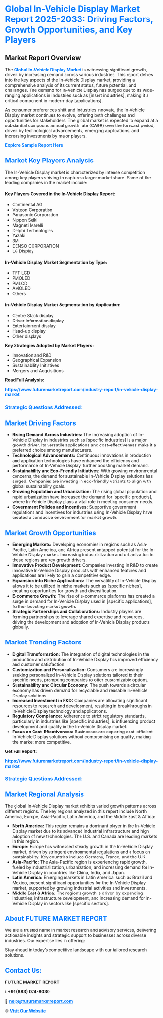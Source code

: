 <h1 style="color: #007BFF;">Global In-Vehicle Display Market Report 2025-2033: Driving Factors, Growth Opportunities, and Key Players</h1>

<section id="overview">
<h2>Market Report Overview</h2>
<p>The <a href="https://www.futuremarketreport.com/industry-report/in-vehicle-display-market" style="color: #007BFF; text-decoration: none;"><strong>Global In-Vehicle Display Market</strong></a> is witnessing significant growth, driven by increasing demand across various industries. This report delves into the key aspects of the In-Vehicle Display market, providing a comprehensive analysis of its current status, future potential, and challenges. The demand for In-Vehicle Display has surged due to its wide-ranging applications in industries such as [insert industries], making it a critical component in modern-day [applications].</p>
<p>As consumer preferences shift and industries innovate, the In-Vehicle Display market continues to evolve, offering both challenges and opportunities for stakeholders. The global market is expected to expand at a substantial compound annual growth rate (CAGR) over the forecast period, driven by technological advancements, emerging applications, and increasing investments by major players.</p>
</section>

<section id="overview">
<p><a href="https://www.futuremarketreport.com/request-sample/reportId=43519" style="color: #007BFF; text-decoration: none;"><strong>Explore Sample Report Here</strong></a></p>
</section>

<section id="key-players">
<h2 style="color: #007BFF;">Market Key Players Analysis</h2>
<p>The In-Vehicle Display market is characterized by intense competition among key players striving to capture a larger market share. Some of the leading companies in the market include:</p>
<h4>Key Players Covered in the In-Vehicle Display Report:</h4>
<ul><li>Continental AG</li><li>Visteon Corporation</li><li>Panasonic Corporation</li><li>Nippon Seiki</li><li>Magneti Marelli</li><li>Delphi Technologies</li><li>Yazaki</li><li>3M</li><li>DENSO CORPORATION</li><li>LG Display</li></ul>
<h4>In-Vehicle Display Market Segmentation by Type:</h4>
<ul><li>TFT LCD</li><li>PMOLED</li><li>PMLCD</li><li>AMOLED</li><li>Others</li></ul>

<h4>In-Vehicle Display Market Segmentation by Application:</h4>
<ul><li>Centre Stack display</li><li>Driver information display</li><li>Entertainment display</li><li>Head-up display</li><li>Other displays</li></ul>
<p><strong>Key Strategies Adopted by Market Players:</strong></p>
<ul>
<li>Innovation and R&D</li>
<li>Geographical Expansion</li>
<li>Sustainability Initiatives</li>
<li>Mergers and Acquisitions</li>
</ul>
</section>

<section>
<p><strong>Read Full Analysis: </strong></p><a href="https://www.futuremarketreport.com/industry-report/in-vehicle-display-market" style="color: #007BFF; text-decoration: none;"><strong>https://www.futuremarketreport.com/industry-report/in-vehicle-display-market</strong></a>
<h3 style="color: #007BFF;">Strategic Questions Addressed:</h3>
</section>

<section id="driving-factors">
<h2 style="color: #007BFF;">Market Driving Factors</h2>
<ul>
<li><strong>Rising Demand Across Industries:</strong> The increasing adoption of In-Vehicle Display in industries such as [specific industries] is a major growth driver. Its versatile applications and cost-effectiveness make it a preferred choice among manufacturers.</li>
<li><strong>Technological Advancements:</strong> Continuous innovations in production and application technologies have enhanced the efficiency and performance of In-Vehicle Display, further boosting market demand.</li>
<li><strong>Sustainability and Eco-Friendly Initiatives:</strong> With growing environmental concerns, the demand for sustainable In-Vehicle Display solutions has surged. Companies are investing in eco-friendly variants to align with global sustainability goals.</li>
<li><strong>Growing Population and Urbanization:</strong> The rising global population and rapid urbanization have increased the demand for [specific products], where In-Vehicle Display plays a vital role in meeting consumer needs.</li>
<li><strong>Government Policies and Incentives:</strong> Supportive government regulations and incentives for industries using In-Vehicle Display have created a conducive environment for market growth.</li>
</ul>
</section>

<section id="growth-opportunities">
<h2 style="color: #007BFF;">Market Growth Opportunities</h2>
<ul>
<li><strong>Emerging Markets:</strong> Developing economies in regions such as Asia-Pacific, Latin America, and Africa present untapped potential for the In-Vehicle Display market. Increasing industrialization and urbanization in these regions are key growth drivers.</li>
<li><strong>Innovative Product Development:</strong> Companies investing in R&D to create innovative In-Vehicle Display products with enhanced features and applications are likely to gain a competitive edge.</li>
<li><strong>Expansion into Niche Applications:</strong> The versatility of In-Vehicle Display allows it to be utilized in niche markets such as [specific niches], creating opportunities for growth and diversification.</li>
<li><strong>E-commerce Growth:</strong> The rise of e-commerce platforms has created a surge in demand for In-Vehicle Display used in [specific applications], further boosting market growth.</li>
<li><strong>Strategic Partnerships and Collaborations:</strong> Industry players are forming partnerships to leverage shared expertise and resources, driving the development and adoption of In-Vehicle Display products globally.</li>
</ul>
</section>

<section id="trending-factors">
<h2 style="color: #007BFF;">Market Trending Factors</h2>
<ul>
<li><strong>Digital Transformation:</strong> The integration of digital technologies in the production and distribution of In-Vehicle Display has improved efficiency and customer satisfaction.</li>
<li><strong>Customization and Personalization:</strong> Consumers are increasingly seeking personalized In-Vehicle Display solutions tailored to their specific needs, prompting companies to offer customizable options.</li>
<li><strong>Sustainability and Circular Economy:</strong> The push towards a circular economy has driven demand for recyclable and reusable In-Vehicle Display solutions.</li>
<li><strong>Increased Investment in R&D:</strong> Companies are allocating significant resources to research and development, resulting in breakthroughs in In-Vehicle Display technology and applications.</li>
<li><strong>Regulatory Compliance:</strong> Adherence to strict regulatory standards, particularly in industries like [specific industries], is influencing product development and quality in the In-Vehicle Display market.</li>
<li><strong>Focus on Cost-Effectiveness:</strong> Businesses are exploring cost-efficient In-Vehicle Display solutions without compromising on quality, making the market more competitive.</li>
</ul>
</section>

<section>
<p><strong>Get Full Report: </strong></p><a href="https://www.futuremarketreport.com/industry-report/in-vehicle-display-market" style="color: #007BFF; text-decoration: none;"><strong>https://www.futuremarketreport.com/industry-report/in-vehicle-display-market</strong></a>
<h3 style="color: #007BFF;">Strategic Questions Addressed:</h3>
</section>


<section id="regional-analysis">
<h2 style="color: #007BFF;">Market Regional Analysis</h2>
<p>The global In-Vehicle Display market exhibits varied growth patterns across different regions. The key regions analyzed in this report include North America, Europe, Asia-Pacific, Latin America, and the Middle East & Africa:</p>
<ul>
<li><strong>North America:</strong> This region remains a dominant player in the In-Vehicle Display market due to its advanced industrial infrastructure and high adoption of new technologies. The U.S. and Canada are leading markets in this region.</li>
<li><strong>Europe:</strong> Europe has witnessed steady growth in the In-Vehicle Display market, driven by stringent environmental regulations and a focus on sustainability. Key countries include Germany, France, and the U.K.</li>
<li><strong>Asia-Pacific:</strong> The Asia-Pacific region is experiencing rapid growth, fueled by industrialization, urbanization, and increasing demand for In-Vehicle Display in countries like China, India, and Japan.</li>
<li><strong>Latin America:</strong> Emerging markets in Latin America, such as Brazil and Mexico, present significant opportunities for the In-Vehicle Display market, supported by growing industrial activities and investments.</li>
<li><strong>Middle East & Africa:</strong> The region’s growth is driven by expanding industries, infrastructure development, and increasing demand for In-Vehicle Display in sectors like [specific sectors].</li>
</ul>
</section>

<footer>
<h2 style="color: #007BFF;">About FUTURE MARKET REPORT</h2>
<p>We are a trusted name in market research and advisory services, delivering actionable insights and strategic support to businesses across diverse industries. Our expertise lies in offering:</p>

<p>Stay ahead in today’s competitive landscape with our tailored research solutions.</p>

<h2 style="color: #007BFF;">Contact Us:</h2>
<p><strong>FUTURE MARKET REPORT</strong></p>
<p>📞 <strong>+91 (883) 074-8030</strong></p>
<p>📧 <strong><a href="mailto:help@futuremarketreport.com" style="color: #007BFF;">help@futuremarketreport.com</a></strong></p>
<p>🌐 <strong><a href="https://www.futuremarketreport.com/" style="color: #007BFF;">Visit Our Website</a></strong></p>
</footer>